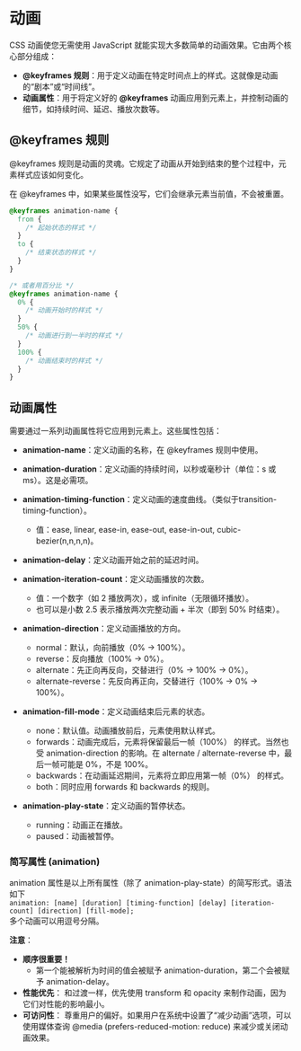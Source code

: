 # 动画
CSS 动画使您无需使用 JavaScript 就能实现大多数简单的动画效果。它由两个核心部分组成：

* **@keyframes 规则**：用于定义动画在特定时间点上的样式。这就像是动画的“剧本”或“时间线”。
* **动画属性**：用于将定义好的 **@keyframes** 动画应用到元素上，并控制动画的细节，如持续时间、延迟、播放次数等。

## @keyframes 规则
@keyframes 规则是动画的灵魂。它规定了动画从开始到结束的整个过程中，元素样式应该如何变化。

在 @keyframes 中，如果某些属性没写，它们会继承元素当前值，不会被重置。

```css
@keyframes animation-name {
  from {
    /* 起始状态的样式 */
  }
  to {
    /* 结束状态的样式 */
  }
}

/* 或者用百分比 */
@keyframes animation-name {
  0% {
    /* 动画开始时的样式 */
  }
  50% {
    /* 动画进行到一半时的样式 */
  }
  100% {
    /* 动画结束时的样式 */
  }
}
```

## 动画属性
需要通过一系列动画属性将它应用到元素上。这些属性包括：

* **animation-name**：定义动画的名称，在 @keyframes 规则中使用。

* **animation-duration**：定义动画的持续时间，以秒或毫秒计（单位：s 或 ms）。这是必需项。

* **animation-timing-function**：定义动画的速度曲线。（类似于transition-timing-function）。
    * 值：ease, linear, ease-in, ease-out, ease-in-out, cubic-bezier(n,n,n,n)。

* **animation-delay**：定义动画开始之前的延迟时间。

* **animation-iteration-count**：定义动画播放的次数。
    * 值：一个数字（如 2 播放两次），或 infinite（无限循环播放）。
    * 也可以是小数 2.5 表示播放两次完整动画 + 半次（即到 50% 时结束）。

* **animation-direction**：定义动画播放的方向。
    * normal：默认，向前播放（0% -> 100%）。
    * reverse：反向播放（100% -> 0%）。
    * alternate：先正向再反向，交替进行（0% -> 100% -> 0%）。
    * alternate-reverse：先反向再正向，交替进行（100% -> 0% -> 100%）。

* **animation-fill-mode**：定义动画结束后元素的状态。
    * none：默认值。动画播放前后，元素使用默认样式。
    * forwards：动画完成后，元素将保留最后一帧（100%） 的样式。当然也受 animation-direction 的影响。在 alternate / alternate-reverse 中，最后一帧可能是 0%，不是 100%。
    * backwards：在动画延迟期间，元素将立即应用第一帧（0%） 的样式。
    * both：同时应用 forwards 和 backwards 的规则。

* **animation-play-state**：定义动画的暂停状态。
    * running：动画正在播放。
    * paused：动画被暂停。

### 简写属性 (animation)
animation 属性是以上所有属性（除了 animation-play-state）的简写形式。语法如下  
`animation: [name] [duration] [timing-function] [delay] [iteration-count] [direction] [fill-mode];`  
多个动画可以用逗号分隔。

**注意**：
* **顺序很重要！**
    * 第一个能被解析为时间的值会被赋予 animation-duration，第二个会被赋予 animation-delay。
* **性能优先**： 和过渡一样，优先使用 transform 和 opacity 来制作动画，因为它们对性能的影响最小。
* **可访问性**： 尊重用户的偏好。如果用户在系统中设置了“减少动画”选项，可以使用媒体查询 @media (prefers-reduced-motion: reduce) 来减少或关闭动画效果。